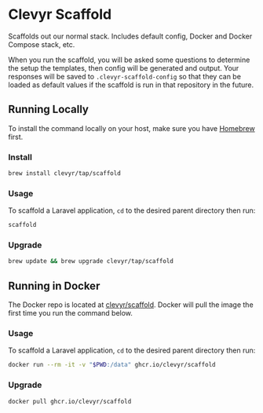 # Clevyr Scaffold

Scaffolds out our normal stack. Includes default config, Docker and Docker Compose stack, etc.

When you run the scaffold, you will be asked some questions to determine the setup the templates, then config will be
generated and output. Your responses will be saved to `.clevyr-scaffold-config` so that they can be loaded as default
values if the scaffold is run in that repository in the future.

## Running Locally

To install the command locally on your host, make sure you have [Homebrew](https://brew.sh/) first.

### Install

```sh
brew install clevyr/tap/scaffold
```

### Usage

To scaffold a Laravel application, `cd` to the desired parent directory then run:

```sh
scaffold
```

### Upgrade

```sh
brew update && brew upgrade clevyr/tap/scaffold
```

## Running in Docker

The Docker repo is located at [clevyr/scaffold](https://hub.docker.com/r/clevyr/scaffold). Docker will pull the image
the first time you run the command below.

### Usage

To scaffold a Laravel application, `cd` to the desired parent directory then run:

```sh
docker run --rm -it -v "$PWD:/data" ghcr.io/clevyr/scaffold
```

### Upgrade

```sh
docker pull ghcr.io/clevyr/scaffold
```
